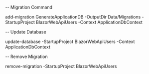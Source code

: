 -- Migration Command

add-migration GenerateApplicationDB -OutputDir  Data/Migrations  -StartupProject BlazorWebApiUsers -Context ApplicationDbContext

-- Update Database

update-database -StartupProject BlazorWebApiUsers  -Context ApplicationDbContext

-- Remove Migration

remove-migration -StartupProject BlazorWebApiUsers 